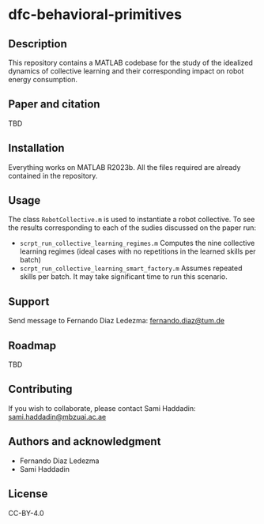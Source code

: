 # dfc-behavioral-primitives
## Description
This repository contains a MATLAB codebase for the study of the idealized dynamics of collective learning and their corresponding impact on robot energy consumption.

## Paper and citation
TBD


## Installation
Everything works on MATLAB R2023b. All the files required are already contained in the repository.


## Usage
The class `RobotCollective.m` is used to instantiate a robot collective. To see the results corresponding to each of the sudies discussed on the paper run:
- `scrpt_run_collective_learning_regimes.m` Computes the nine collective learning regimes (ideal cases with no repetitions in the learned skills per batch)
- `scrpt_run_collective_learning_smart_factory.m` Assumes repeated skills per batch. It may take significant time to run this scenario.


## Support
Send message to Fernando Diaz Ledezma: fernando.diaz@tum.de


## Roadmap
TBD


## Contributing
If you wish to collaborate, please contact Sami Haddadin: sami.haddadin@mbzuai.ac.ae


## Authors and acknowledgment
- Fernando Diaz Ledezma
- Sami Haddadin


## License
CC-BY-4.0
